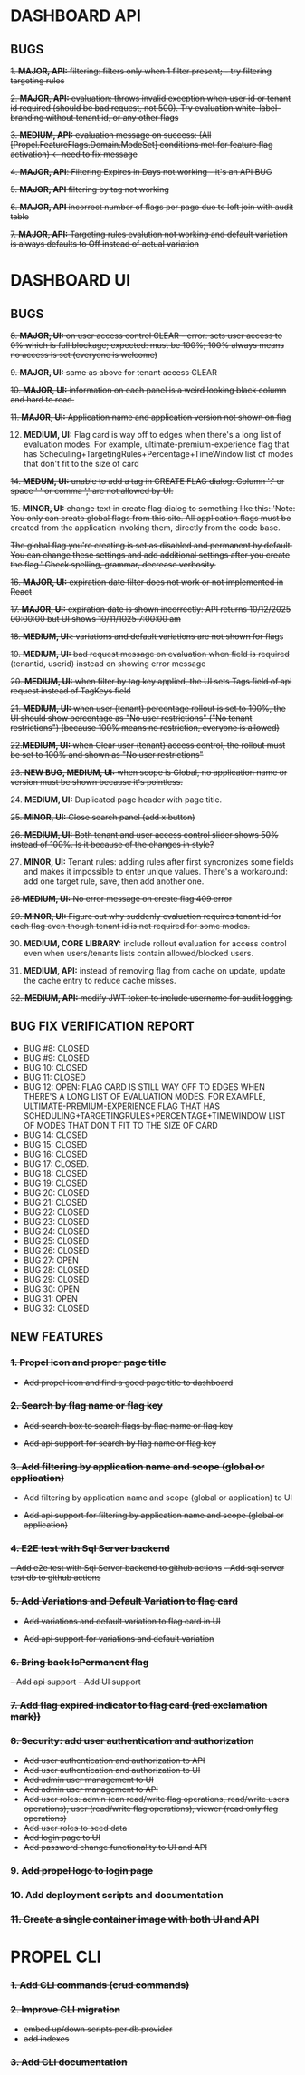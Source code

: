 
# DASHBOARD API
## BUGS

~~1.  **MAJOR, API:** filtering: filters only when 1 filter present; - try filtering targeting rules~~

~~2.  **MAJOR, API:** evaluation: throws invalid exception when user id or tenant id required (should be bad request, not 500).  Try evaluation white-label-branding without tenant id, or any other flags~~

~~3.  **MEDIUM, API:** evaluation message on success: (All [Propel.FeatureFlags.Domain.ModeSet] conditions met for feature flag activation) <- need to fix message~~

~~4. **MAJOR, API**: Filtering Expires in Days not working - it's an API BUG~~

~~5. **MAJOR, API** filtering by tag not working~~

~~6. **MAJOR, API** incorrect number of flags per page due to left join with audit table~~

~~7.  **MAJOR, API:** Targeting rules evalution not working and default variation is always defaults to Off instead of actual variation~~


# DASHBOARD UI 
## BUGS

~~8. **MAJOR, UI:** on user access control CLEAR - error: sets user access to 0% which is full blockage; expected: must be 100%; 100% always means no access is set (everyone is welcome)~~

~~9.  **MAJOR, UI:** same as above for tenant access CLEAR~~

~~10.  **MAJOR, UI:** information on each panel is a weird looking black column and hard to read.~~

~~11.  **MAJOR, UI:** Application name and application version not shown on flag~~

12.  **MEDIUM, UI:** Flag card is way off to edges when there's a long list of evaluation modes. For example, ultimate-premium-experience flag that has Scheduling+TargetingRules+Percentage+TimeWindow list of modes that don't fit to the size of card

~~14. **MEDUM, UI:** unable to add a tag in CREATE FLAG dialog. Column ':' or space ' ' or comma ',' are not allowed by UI.~~

~~15. **MINOR, UI:** change text in create flag dialog to something like this: 'Note: You only can create global flags from this site. All application flags must be created from the application invoking them, directly from the code base.~~

~~The global flag you're creating is set as disabled and permanent by default. You can change these settings and add additional settings after you create the flag.' Check spelling, grammar, decrease verbosity.~~

~~16. **MAJOR, UI:** expiration date filter does not work or not implemented in React~~

~~17. **MAJOR, UI:** expiration date is shown incorrectly: API returns 10/12/2025 00:00:00 but UI shows 10/11/1025 7:00:00 am~~

~~18. **MEDIUM, UI:**: variations and default variations are not shown for flag~~s

~~19. **MEDIUM, UI:** bad request message on evaluation when field is required (tenantid, userid) instead on showing error message~~
	
~~20. **MEDIUM, UI:** when filter by tag key applied, the UI sets Tags field of api request instead of TagKeys field~~

~~21. **MEDIUM, UI:** when user (tenant) percentage rollout is set to 100%, the UI should show percentage as "No user restrictions" ("No tenant restrictions") (because 100% means no restriction, everyone is allowed)~~

~~22.**MEDIUM, UI:** when Clear user (tenant) access control, the rollout must be set to 100% and shown as "No user restrictions"~~

~~23. **NEW BUG, MEDIUM, UI:** when scope is Global, no application name or version must be shown because it's pointless.~~

~~24. **MEDIUM, UI:** Duplicated page header with page title.~~

~~25. **MINOR, UI:** Close search panel (add x button)~~
	
~~26. **MEDIUM, UI:** Both tenant and user access control slider shows 50% instead of 100%. Is it because of the changes in style?~~

27. **MINOR, UI:** Tenant rules: adding rules after first syncronizes some fields and makes it impossible to enter unique values. There's a workaround: add one target rule, save, then add another one.

~~28 **MEDIUM, UI:** No error message on create flag 409 error~~

~~29. **MINOR, UI:** Figure out why suddenly evaluation requires tenant id for each flag even though tenant id is not required for some modes.~~

30. **MEDIUM, CORE LIBRARY:** include rollout evaluation for access control even when users/tenants lists contain allowed/blocked users.
	
31. **MEDIUM, API:** instead of removing flag from cache on update, update the cache entry to reduce cache misses.

~~32. **MEDIUM, API:** modify JWT token to include username for audit logging.~~
	
## BUG FIX VERIFICATION REPORT

- BUG #8: CLOSED
- BUG #9: CLOSED
- BUG 10: CLOSED
- BUG 11: CLOSED
- BUG 12: OPEN: FLAG CARD IS STILL WAY OFF TO EDGES WHEN THERE'S A LONG LIST OF EVALUATION MODES. FOR EXAMPLE, ULTIMATE-PREMIUM-EXPERIENCE FLAG THAT HAS SCHEDULING+TARGETINGRULES+PERCENTAGE+TIMEWINDOW LIST OF MODES THAT DON'T FIT TO THE SIZE OF CARD
- BUG 14: CLOSED
- BUG 15: CLOSED
- BUG 16: CLOSED
- BUG 17: CLOSED. 
- BUG 18: CLOSED
- BUG 19: CLOSED
- BUG 20: CLOSED
- BUG 21: CLOSED
- BUG 22: CLOSED
- BUG 23: CLOSED
- BUG 24: CLOSED
- BUG 25: CLOSED
- BUG 26: CLOSED
- BUG 27: OPEN
- BUG 28: CLOSED
- BUG 29: CLOSED
- BUG 30: OPEN
- BUG 31: OPEN
- BUG 32: CLOSED

## NEW FEATURES

### ~~1. Propel icon and proper page title~~

- ~~Add propel icon and find a good page title to dashboard~~

### ~~2. Search by flag name or flag key~~

- ~~Add search box to search flags by flag name or flag key~~

- ~~Add api support for search by flag name or flag key~~

### ~~3. Add filtering by application name and scope (global or application)~~
- ~~Add filtering by application name and scope (global or application) to UI~~

- ~~Add api support for filtering by application name and scope (global or application)~~

### ~~4. E2E test with Sql Server backend~~
~~- Add e2e test with Sql Server backend to github actions~~
~~- Add sql server test db to github actions~~

### ~~5. Add Variations and Default Variation to flag card~~
- ~~Add variations and default variation to flag card in UI~~

- ~~Add api support for variations and default variation~~

### ~~6. Bring back IsPermanent flag~~
~~- Add api support~~
~~- Add UI support~~

### ~~7. Add flag expired indicator to flag card (red exclamation mark))~~

### ~~8. Security: add user authentication and authorization~~
- ~~Add user authentication and authorization to API~~
- ~~Add user authentication and authorization to UI~~
- ~~Add admin user management to UI~~
- ~~Add admin user management to API~~
- ~~Add user roles: admin (can read/write flag operations, read/write users operations), user (read/write flag operations), viewer (read only flag operations)~~
- ~~Add user roles to seed data~~
- ~~Add login page to UI~~
- ~~Add password change functionality to UI and API~~

### 9. ~~Add propel logo to login page~~

### 10. Add deployment scripts and documentation

### ~~11. Create a single container image with both UI and API~~



# PROPEL CLI

### ~~1. Add CLI commands (crud commands)~~

### ~~2. Improve CLI migration~~
- ~~embed up/down scripts per db provider~~
- ~~add indexes~~

### ~~3. Add CLI documentation~~

